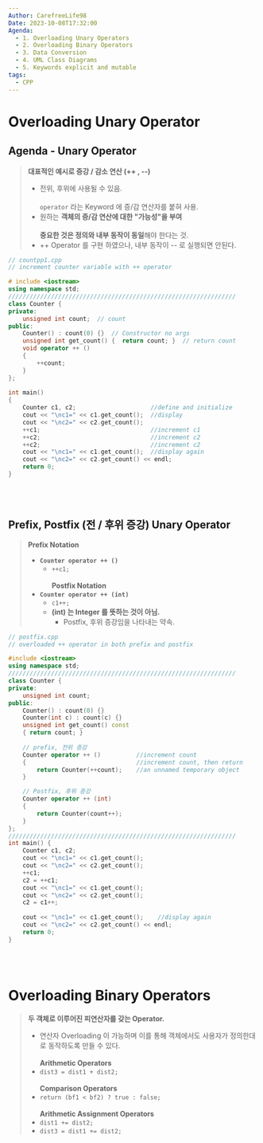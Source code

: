 ```yaml
---
Author: CarefreeLife98
Date: 2023-10-08T17:32:00
Agenda:
  - 1. Overloading Unary Operators
  - 2. Overloading Binary Operators
  - 3. Data Conversion
  - 4. UML Class Diagrams
  - 5. Keywords explicit and mutable
tags:
  - CPP
---
```

# Overloading Unary Operator
## Agenda - Unary Operator
> **대표적인 예시로 증강 / 감소 연산 (++ , --)**
> - 전위, 후위에 사용될 수 있음.<br><br>
> `operator` 라는 Keyword 에 증/감 연산자를 붙혀 사용.
> - 원하는 **객체의 증/감 연산에 대한 "가능성"을 부여**<br><br>
> **중요한 것은 정의와 내부 동작이 동일**해야 한다는 것.
> - ++ Operator 를 구현 하였으나, 내부 동작이 -- 로 실행되면 안된다.

```cpp
// countpp1.cpp  
// increment counter variable with ++ operator  

# include <iostream>  
using namespace std;  
////////////////////////////////////////////////////////////////  
class Counter {  
private:  
    unsigned int count;  // count
public:  
    Counter() : count(0) {}  // Constructor no args 
    unsigned int get_count() {  return count; }  // return count
    void operator ++ ()  
    {  
        ++count;  
    }  
};  
  
int main()  
{  
    Counter c1, c2;                     //define and initialize  
    cout << "\nc1=" << c1.get_count();  //display  
    cout << "\nc2=" << c2.get_count();  
    ++c1;                               //increment c1  
    ++c2;                               //increment c2  
    ++c2;                               //increment c2  
    cout << "\nc1=" << c1.get_count();  //display again  
    cout << "\nc2=" << c2.get_count() << endl;  
    return 0;  
}
```

<br><br>

## Prefix, Postfix (전 / 후위 증강) Unary Operator
> **Prefix Notation**
> - **`Counter operator ++ ()`**
> 	- `++c1;`
> 	<br><br>
> **Postfix Notation**
> - **`Counter operator ++ (int)`**
> 	- `c1++;`
> 	- **(int) 는 Integer 를 뜻하는 것이 아님.**
> 		- Postfix, 후위 증강임을 나타내는 약속.

```cpp
// postfix.cpp  
// overloaded ++ operator in both prefix and postfix  

#include <iostream>  
using namespace std;  
////////////////////////////////////////////////////////////////  
class Counter {  
private:  
    unsigned int count;  
public:  
    Counter() : count(0) {}  
    Counter(int c) : count(c) {}  
    unsigned int get_count() const  
    { return count; }  
    
    // prefix, 전위 증강
    Counter operator ++ ()          //increment count  
    {                               //increment count, then return  
        return Counter(++count);    //an unnamed temporary object  
    }  

	// Postfix, 후위 증강
    Counter operator ++ (int)
    {  
        return Counter(count++);  
    }  
};  
////////////////////////////////////////////////////////////////  
int main() {  
    Counter c1, c2;  
    cout << "\nc1=" << c1.get_count();  
    cout << "\nc2=" << c2.get_count();  
    ++c1;  
    c2 = ++c1;  
    cout << "\nc1=" << c1.get_count();  
    cout << "\nc2=" << c2.get_count();  
    c2 = c1++;  
     
    cout << "\nc1=" << c1.get_count();    //display again  
    cout << "\nc2=" << c2.get_count() << endl;  
    return 0;  
}
```

<br><br>

# Overloading Binary Operators
> **두 객체로 이루어진 피연산자를 갖는 Operator.**
> - 연산자 Overloading 이 가능하며 이를 통해 객체에서도 사용자가 정의한대로 동작하도록 만들 수 있다.
> <br><br>
> **Arithmetic Operators**
> - `dist3 = dist1 + dist2;`
> <br><br>
> **Comparison Operators**
> - `return (bf1 < bf2) ? true : false;`
> <br><br>
> **Arithmetic Assignment Operators**
> - `dist1 += dist2;`
> - `dist3 = dist1 += dist2;`
